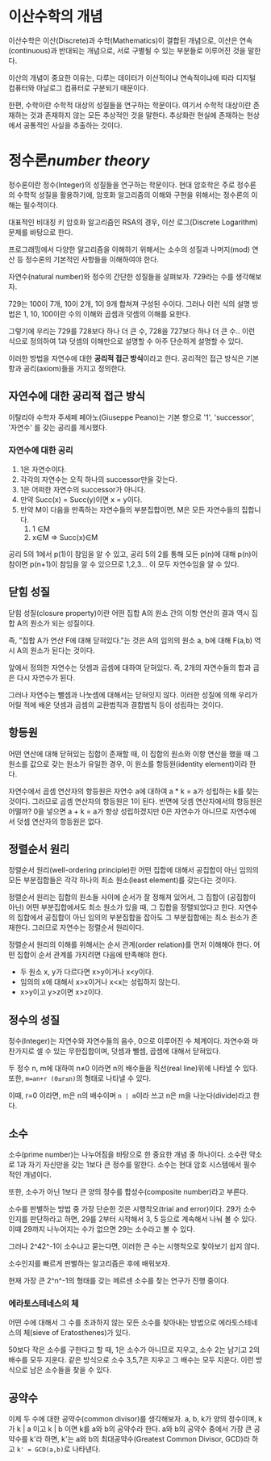 # 이산수학의 개념
이산수학은 이산(Discrete)과 수학(Mathematics)이 결합된 개념으로, 이산은 연속(continuous)과 반대되는 개념으로, 서로 구별될 수 있는 부분들로 이루어진 것을 말한다.

이산의 개념이 중요한 이유는, 다루는 데이터가 이산적이냐 연속적이냐에 따라 디지털 컴퓨터와 아날로그 컴퓨터로 구분되기 때문이다.

한편, 수학이란 수학적 대상의 성질들을 연구하는 학문이다. 여기서 수학적 대상이란 존재하는 것과 존재하지 않는 모든 추상적인 것을 말한다. 추상화란 현실에 존재하는 현상에서 공통적인 사실을 추출하는 것이다.

# 정수론*number theory*
정수론이란 정수(Integer)의 성질들을 연구하는 학문이다. 현대 암호학은 주로 정수론의 수학적 성질을 활용하기에, 암호화 알고리즘의 이해와 구현을 위해서는 정수론의 이해는 필수적이다.

대표적인 비대칭 키 암호화 알고리즘인 RSA의 경우, 이산 로그(Discrete Logarithm) 문제를 바탕으로 한다.

프로그래밍에서 다양한 알고리즘을 이해하기 위해서는 소수의 성질과 나머지(mod) 연산 등 정수론의 기본적인 사항들을 이해하여야 한다.

자연수(natural number)와 정수의 간단한 성질들을 살펴보자. 729라는 수를 생각해보자.

729는 100이 7개, 10이 2개, 1이 9개 합쳐져 구성된 수이다. 그러나 이런 식의 설명 방법은 1, 10, 100이란 수의 이해와 곱셈과 덧셈의 이해를 요한다.

그렇기에 우리는 729를 728보다 하나 더 큰 수, 728을 727보다 하나 더 큰 수.. 이런 식으로 정의하여 1과 덧셈의 이해만으로 설명할 수 아주 단순하게 설명할 수 있다.

이러한 방법을 자연수에 대한 **공리적 접근 방식**이라고 한다. 공리적인 접근 방식은 기본항과 공리(axiom)들을 가지고 정의한다.

## 자연수에 대한 공리적 접근 방식
이탈리아 수학자 주세페 페아노(Giuseppe Peano)는 기본 항으로 '1', 'successor', '자연수' 를 갖는 공리를 제시했다.

### 자연수에 대한 공리

 1. 1은 자연수이다.
 2. 각각의 자연수는 오직 하나의 successor만을 갖는다.
 3. 1은 어떠한 자연수의 successor가 아니다.
 4. 만약 Succ(x) = Succ(y)이면 x = y이다.
 5. 만약 M이 다음을 만족하는 자연수들의 부분집합이면, M은 모든 자연수들의 집합니다.
	 1. 1 ∈M
	 2. x∈M => Succ(x)∈M

공리 5의 1에서 p(1)이 참임을 알 수 있고, 공리 5의 2를 통해 모든 p(n)에 대해 p(n)이 참이면 p(n+1)이 참임을 알 수 있으므로 1,2,3... 이 모두 자연수임을 알 수 있다.

## 닫힘 성질
닫힘 성질(closure property)이란 어떤 집합 A의 원소 간의 이항 연산의 결과 역시 집합 A의 원소가 되는 성질이다.

즉, "집합 A가 연산 F에 대해 닫혀있다."는 것은 A의 임의의 원소 a, b에 대해 F(a,b) 역시 A의 원소가 된다는 것이다.

앞에서 정의한 자연수는 덧셈과 곱셈에 대하여 닫혀있다. 즉, 2개의 자연수들의 합과 곱은 다시 자연수가 된다.

그러나 자연수는 뺄셈과 나눗셈에 대해서는 닫혀잇지 않다. 이러한 성질에 의해 우리가 어릴 적에 배운 덧셈과 곱셈의 교환법칙과 결합법칙 등이 성립하는 것이다.

## 항등원
어떤 연산에 대해 닫혀있는 집합이 존재할 때, 이 집합의 원소와 이항 연산을 했을 때 그 원소를 값으로 갖는 원소가 유일한 경우, 이 원소를 항등원(identity element)이라 한다.

자연수에서 곱셈 연산자의 항등원은 자연수 a에 대하여 a * k = a가 성립하는 k를 찾는 것이다. 그러므로 곱셈 연산자의 항등원은 1이 된다. 반면에 덧셈 연산자에서의 항등원은 어떨까? 0을 넣으면 a + k = a가 항상 성립하겠지만 0은 자연수가 아니므로 자연수에서 덧셈 연산자의 항등원은 없다.

## 정렬순서 원리
정렬순서 원리(well-ordering principle)란 어떤 집합에 대해서 공집합이 아닌 임의의 모든 부분집합들은 각각 하나의 최소 원소(least element)를 갖는다는 것이다.

정렬순서 원리는 집합의 원소들 사이에 순서가 잘 정해져 있어서, 그 집합이 (공집합이 아닌) 어떤 부분집합에서도 최소 원소가 있을 때, 그 집합을 정렬되었다고 한다. 자연수의 집합에서 공집합이 아닌 임의의 부분집합을 잡아도 그 부분집합에는 최소 원소가 존재한다. 그러므로 자연수는 정렬순서 원리이다.

정렬순서 원리의 이해를 위해서는 순서 관계(order relation)를 먼저 이해해야 한다. 어떤 집합이 순서 관계를 가지려면 다음에 만족해야 한다.

- 두 원소 x, y가 다르다면 x>y이거나 x<y이다.
- 임의의 x에 대해서 x>x이거나 x<x는 성립하지 않는다.
- x>y이고 y>z이면 x>z이다.

## 정수의 성질
정수(Integer)는 자연수와 자연수들의 음수, 0으로 이루어진 수 체계이다. 자연수와 마찬가지로 셀 수 있는 무한집합이며, 덧셈과 뺄셈, 곱셈에 대해서 닫혀있다.

두 정수 n, m에 대하여 n≠0 이라면 n의 배수들을 직선(real line)위에 나타낼 수 있다. 또한, `m=an+r (0≤r≤n)`의 형태로 나타낼 수 있다.

이때, r=0 이라면, m은 n의 배수이며 `n | m`이라 쓰고 n은 m을 나눈다(divide)라고 한다.

## 소수
소수(prime number)는 나누어짐을 바탕으로 한 중요한 개념 중 하나이다. 소수란 약소로 1과 자기 자신만을 갖는 1보다 큰 정수를 말한다. 소수는 현대 암호 시스템에서 필수적인 개념이다.

또한, 소수가 아닌 1보다 큰 양의 정수를 합성수(composite number)라고 부른다.

소수를 판별하는 방법 중 가장 단순한 것은 시행착오(trial and error)이다. 29가 소수인지를 판단하라고 하면, 29를 2부터 시작해서 3, 5 등으로 계속해서 나눠 볼 수 있다. 이때 29까지 나누어지는 수가 없으면 29는 소수라고 볼 수 있다.

그러나 2^42^-1이 소수냐고 묻는다면, 이러한 큰 수는 시행착오로 찾아보기 쉽지 않다.

소수인지를 빠르게 판별하는 알고리즘은 후에 배워보자.

현재 가장 큰 2^n^-1의 형태를 갖는 메르센 소수를 찾는 연구가 진행 중이다.

### 에라토스테네스의 체
어떤 수에 대해서 그 수를 초과하지 않는 모든 소수를 찾아내는 방법으로 에라토스테네스의 체(sieve of Eratosthenes)가 있다.

50보다 작은 소수를 구한다고 할 때, 1은 소수가 아니므로 지우고, 소수 2는 남기고 2의 배수를 모두 지운다. 같은 방식으로 소수 3,5,7은 지우고 그 배수는 모두 지운다. 이런 방식으로 남은 소수들을 찾을 수 있다.

## 공약수
이제 두 수에 대한 공약수(common divisor)를 생각해보자. a, b, k가 양의 정수이며, k가 k | a 이고 k | b 이면 k를 a와 b의 공약수라 한다. a와 b의 공약수 중에서 가장 큰 공약수를 k'라 하면, k'는 a와 b의 최대공약수(Greatest Common Divisor, GCD)라 하고 `k' = GCD(a,b)`로 나타낸다.